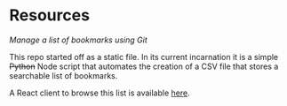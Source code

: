 # Resources

_Manage a list of bookmarks using Git_

This repo started off as a static file. In its current incarnation it is a simple ~~Python~~ Node script that
automates the creation of a CSV file that stores a searchable list of bookmarks.

A React client to browse this list is available [here](https://vramdhanie.github.io/resources).
